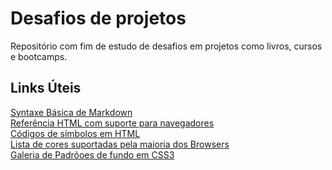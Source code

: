 # Desafios de projetos
Repositório com fim de estudo de desafios em projetos como livros, cursos e bootcamps.

## Links Úteis
[Syntaxe Básica de Markdown](https://www.markdownguide.org/basic-syntax/)<br>
[Referência HTML com suporte para navegadores](https://www.w3schools.com/tags/ref_html_browsersupport.asp)<br>
[Códigos de símbolos em HTML](https://symbl.cc/pt/html-entities/)<br>
[Lista de cores suportadas pela maioria dos Browsers](https://www.w3schools.com/colors/colors_names.asp)<br>
[Galeria de Padrõoes de fundo em CSS3](https://projects.verou.me/css3patterns/)<br>
